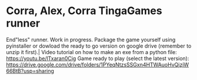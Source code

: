 # Corra, Alex, Corra TingaGames runner
End"less" runner. Work in progress.
Package the game yourself using pyinstaller or dowload the ready to go version on google drive (remember to unzip it first).|
Video tutorial on how to make an exe from a python file: https://youtu.be/lTxaran0Cig
Game ready to play (select the latest version): https://drive.google.com/drive/folders/1PYeqNtzsSSGxn4HTWAuoHvQjzjW66BtB?usp=sharing
